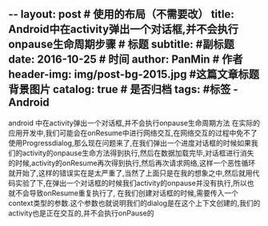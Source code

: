 --
layout:     post                            # 使用的布局（不需要改）
title:      Android中在activity弹出一个对话框,并不会执行onpause生命周期步骤             # 标题
subtitle:      #副标题
date:       2016-10-25                      # 时间
author:     PanMin                              # 作者
header-img: img/post-bg-2015.jpg            #这篇文章标题背景图片
catalog: true                               # 是否归档
tags:                                       #标签
    - Android 
---



android 中在activity弹出一个对话框,并不会执行onpause生命周期方法 
在实际的应用开发中,我们可能会在onResume中进行网络交互,在网络交互的过程中免不了使用Progressdialog,那么现在问题来了,在我们弹出一个进度对话框的时候如果我们的activity的onpause生命方法得到执行,然后在数据加载完毕,对话框进行消失的时候,activity的onResume再次得到执行,然后再次请求网络,这样一个恶性循环就开始了,这样的错误实在是太严重了,当然了上面只是在我的想象之中,然后就用代码实验了下,在弹出一个对话框的时候我们activity的onpause并没有执行,所以也就不会导致onResume重复执行了,
在我们创建对话框的时候,需要传入一个context类型的参数.这个参数也就说明我们的dialog是在这个上下文创建的,我们的activity也是正在交互的,并不会执行onPause的